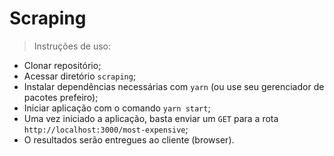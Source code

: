 # Scraping
> Instruções de uso:

- Clonar repositório;
- Acessar diretório `scraping`;
- Instalar dependências necessárias com `yarn` (ou use seu gerenciador de pacotes prefeiro);
- Iniciar aplicação com o comando `yarn start`;
- Uma vez iniciado a aplicação, basta enviar um `GET` para a rota `http://localhost:3000/most-expensive`;
- O resultados serão entregues ao cliente (browser).
